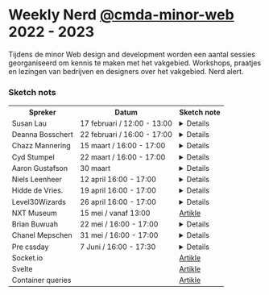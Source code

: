 # Weekly Nerd [@cmda-minor-web](https://github.com/cmda-minor-web) 2022 - 2023

Tijdens de minor Web design and development worden een aantal sessies georganiseerd om kennis te maken met het vakgebied. 
Workshops, praatjes en lezingen van bedrijven en designers over het vakgebied. Nerd alert.

### Sketch nots
<!-- <td></td> -->
<table>
    <tr>
        <th>Spreker</th>
        <th>Datum</th>
        <th>Sketch note</th>
    </tr>
    <tr>
        <td>Susan Lau</td>
        <td>17 februari / 12:00 - 13:00</td>
        <td>
            <details>
                <img src="WN-images/WN1.jpg" alt="weekly nerd 1 sketch">
            </details>
        </td>
    </tr>
    <tr>
        <td>Deanna Bosschert</td>
        <td>22 februari / 16:00 - 17:00</td>
        <td>
            <details>
                <img src="WN-images/WN2.jpg" alt="weekly nerd 2 sketch">
            </details>
        </td>
    </tr>
    <tr>
        <td>Chazz Mannering</td>
        <td>15 maart / 16:00 - 17:00</td>
        <td>
            <details>
                <img src="WN-images/WN3.jpg" alt="weekly nerd 3 sketch">
            </details>
        </td>
    </tr>
    <tr>
        <td>Cyd Stumpel</td>
        <td>22 maart / 16:00 - 17:00</td>
        <td>
            <details>
                <img src="WN-images/WN4.jpg" alt="weekly nerd 4 sketch">
            </details>
        </td>
    </tr>
    <tr>
        <td>Aaron Gustafson</td>
        <td>30 maart</td>
        <td>
            <details>
                <img src="WN-images/WN5.jpg" alt="weekly nerd 5 sketch">
            </details>
        </td>
    </tr>
    <tr>
        <td>Niels Leenheer</td>
        <td>12 april 16:00 - 17:00</td>
        <td>
            <details>
                <img src="WN-images/WN6.jpg" alt="weekly nerd 6 sketch">
            </details>
        </td>
     </tr>
    <tr>
        <td>Hidde de Vries.</td>
        <td>19 april 16:00 - 17:00</td>
        <td>
            <details>
                <img src="WN-images/WN7.jpg" alt="weekly nerd 7 sketch">
            </details>
        </td>
    </tr>
    <tr>
        <td>Level30Wizards</td>
        <td>26 april 16:00 - 17:00</td>
        <td>
            <details>
                <img src="WN-images/WN8.jpg" alt="weekly nerd 8 sketch">
            </details>
        </td>
    </tr>
    <tr>
        <td>NXT Museum</td>
        <td>15 mei / vanaf 13:00</td>
        <td>
            <a href="./NxT-Museum.md">Artikle</a>
        </td>
    </tr>
    <tr>
        <td>Brian Buwuah</td>
        <td>22 mei / 16:00 - 17:00</td>
        <td>
            <details>
                <img src="WN-images/WN9.jpg" alt="weekly nerd 9 sketch">
            </details>
        </td>
    </tr>
        <tr>
        <td>Chanel Mepschen</td>
        <td>31 mei / 16:00 - 17:00</td>
        <td>
            <details>
                <img src="WN-images/WN10.jpg" alt="weekly nerd 10 sketch">
            </details>
        </td>
    </tr>
    <tr>
        <td>Pre cssday</td>
        <td>7 Juni / 16:00 - 17:30</td>
        <td>
            <details>
                <img src="WN-images/pre-cssday.jpg" alt="Pre cssday sketch">
            </details>
        </td>
    </tr>
        <tr>
        <td>Socket.io</td>
        <td></td>
        <td>
            <a href="./Socket.io.md">Artikle</a>
        </td>
    </tr>
        </tr>
    <tr>
        <td>Svelte</td>
        <td></td>
        <td>
            <a href="./Svelte.md">Artikle</a>
        </td>
    </tr>
    <tr>
        <td>Container queries</td>
        <td></td>
        <td>
            <a href="./Container-queries.md">Artikle</a>
        </td>
    </tr>
</table>
